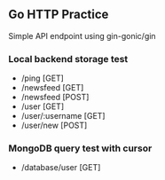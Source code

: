 ## Go HTTP Practice

Simple API endpoint using gin-gonic/gin

### Local backend storage test
- /ping [GET]
- /newsfeed [GET]
- /newsfeed [POST]
- /user [GET]
- /user/:username [GET]
- /user/new [POST]


### MongoDB query test with cursor
- /database/user [GET]
